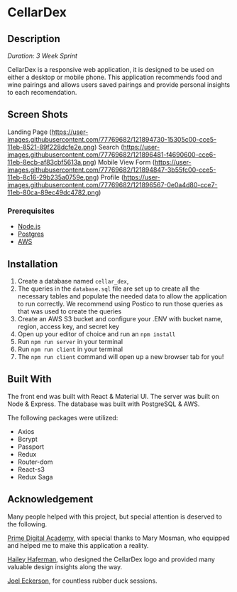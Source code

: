 # CellarDex

## Description 

_Duration: 3 Week Sprint_

CellarDex is a responsive web application, it is designed to be used on either a desktop or mobile phone. This application recommends food and wine pairings and allows users saved pairings and provide personal insights to each recomendation.

## Screen Shots

Landing Page (https://user-images.githubusercontent.com/77769682/121894730-15305c00-cce5-11eb-8521-89f228dcfe2e.png)
Search (https://user-images.githubusercontent.com/77769682/121896481-f4690600-cce6-11eb-8ecb-af83cbf5613a.png)
Mobile View Form (https://user-images.githubusercontent.com/77769682/121894847-3b55fc00-cce5-11eb-8c16-29b235a0759e.png)
Profile (https://user-images.githubusercontent.com/77769682/121896567-0e0a4d80-cce7-11eb-80ca-89ec49dc4782.png)

### Prerequisites

- [Node.js](https://nodejs.org/en/)
- [Postgres](https://www.postgresql.org/download/)
- [AWS](https://aws.amazon.com/premiumsupport/knowledge-center/create-and-activate-aws-account/)

## Installation

1. Create a database named `cellar_dex`,
2. The queries in the `database.sql` file are set up to create all the necessary tables and populate the needed data to allow the application to run correctly. We recommend using Postico to run those queries as that was used to create the queries
3. Create an AWS S3 bucket and configure your .ENV with bucket name, region, access key, and secret key
4. Open up your editor of choice and run an `npm install`
5. Run `npm run server` in your terminal
6. Run `npm run client` in your terminal
7. The `npm run client` command will open up a new browser tab for you!

## Built With

The front end was built with React & Material UI. The server was built on Node & Express. The database was built with PostgreSQL & AWS.

The following packages were utilized: 

* Axios
* Bcrypt
* Passport
* Redux
* Router-dom
* React-s3
* Redux Saga

## Acknowledgement

Many people helped with this project, but special attention is deserved to the following.

[Prime Digital Academy](www.primeacademy.io), with special thanks to Mary Mosman, who equipped and helped me to make this application a reality.

[Hailey Haferman](https://www.haileyhaferman.com/), who designed the CellarDex logo and provided many valuable design insights along the way.

[Joel Eckerson](https://github.com/JoelEckerson), for countless rubber duck sessions.
